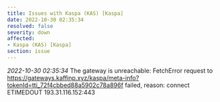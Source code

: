 ```yaml
---
title: Issues with Kaspa (KAS) [Kaspa]
date: 2022-10-30 02:35:34
resolved: false
severity: down
affected:
- Kaspa (KAS) [Kaspa]
section: issue
---
```


*2022-10-30 02:35:34* The gateway is unreachable: FetchError request to https://gateways.kaffinp.xyz/kaspa/meta-info?tokenId=tti_72f4cbbed88a5902c78a896f failed, reason: connect ETIMEDOUT 193.31.116.152:443